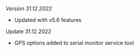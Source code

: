 *Version 31.12.2022*  
- Updated with v5.6 features  

Update 31.12.2022  
- GPS options added to serial monitor service tool  
